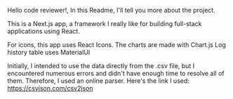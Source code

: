 Hello code reviewer!, In this Readme, I'll tell you more about the project.

This is a Next.js app, a framework I really like for building full-stack applications using React.

For icons, this app uses React Icons.
The charts are made with Chart.js
Log history table uses MaterialUI

Initially, I intended to use the data directly from the .csv file, but I encountered numerous errors and didn't have enough time to resolve all of them. Therefore, I used an online parser. Here's the link I used: 
https://csvjson.com/csv2json